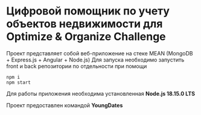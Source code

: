 # Цифровой помощник по учету объектов недвижимости для Optimize & Organize Challenge
Проект представляет собой веб-приложение на стеке MEAN (MongoDB + Express.js + Angular + Node.js)
Для запуска необходимо запустить front и back репозитории по отдельности при помощи 
```
npm i
npm start
``` 
Для работы приложения необходима установленная __Node.js 18.15.0 LTS__

Проект предоставлен командой __YoungDates__